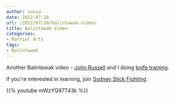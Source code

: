 ```yaml
---
author: sonia
date: 2012-07-28
url: /2012/07/28/balintawak-video/
title: Balintawak Video
categories:
- Martial Arts
tags:
- Balintawak
---
```


Another Balintawak video - [John Russell](http://www.russellbalintawak.com/) and I doing [knife training](http://www.youtube.com/watch?v=mWzYQ97T43k). 

<!--more-->

If you're interested in learning, join [Sydney Stick Fighting](http://www.meetup.com/Sydney-Stick-Fighting/).

{{% youtube mWzYQ97T43k %}}
